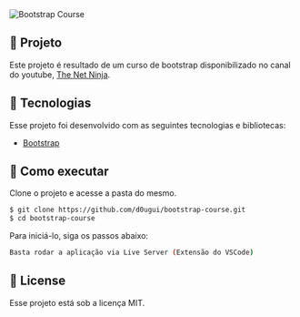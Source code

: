 <img align="center" src="assets/tela.png" alt="Bootstrap Course">

## 📖 Projeto

Este projeto é resultado de um curso de bootstrap disponibilizado no canal do youtube, [The Net Ninja](https://www.youtube.com/c/TheNetNinja/featured).

## 🧪 Tecnologias

Esse projeto foi desenvolvido com as seguintes tecnologias e bibliotecas:

- [Bootstrap](https://getbootstrap.com/)

## 🚀 Como executar

Clone o projeto e acesse a pasta do mesmo.

```bash
$ git clone https://github.com/d0ugui/bootstrap-course.git
$ cd bootstrap-course
```

Para iniciá-lo, siga os passos abaixo:

```bash
Basta rodar a aplicação via Live Server (Extensão do VSCode)
```

## 📝 License

Esse projeto está sob a licença MIT.
